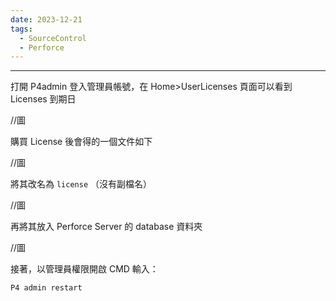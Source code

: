 ```yaml
---
date: 2023-12-21
tags:
  - SourceControl
  - Perforce
---
```

---
打開 P4admin 登入管理員帳號，在 Home>UserLicenses 頁面可以看到 Licenses 到期日

//圖

購買 License 後會得的一個文件如下

//圖

將其改名為 `license` （沒有副檔名）

//圖

再將其放入 Perforce Server 的 database 資料夾

//圖

接著，以管理員權限開啟 CMD 輸入：
```
P4 admin restart
```


